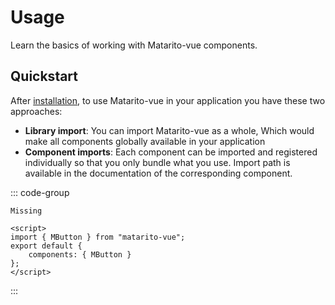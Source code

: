# Usage

Learn the basics of working with Matarito-vue components.

## Quickstart

After [installation](installation), to use Matarito-vue in your application you have these two approaches:

- **Library import**: You can import Matarito-vue as a whole, Which would make all components globally available in your application
- **Component imports**: Each component can be imported and registered individually so that you only bundle what you use. Import path is available in the documentation of the corresponding component.

::: code-group

```JS [Library import]
Missing
```

```vue [Component imports]
<script>
import { MButton } from "matarito-vue";
export default {
	components: { MButton }
};
</script>
```

:::

<!-- ## Default font

Matarito-vue uses the Roboto font by default. See [Installation—Roboto font]() for complete details. -->
